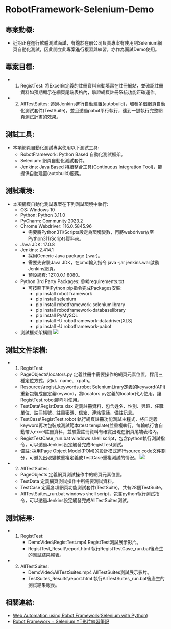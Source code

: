 # RobotFramework-Selenium-Demo

## 專案動機: 
- 近期正在進行軟體測試面試，有鑑於在前公司負責專案有使用到Selenium網頁自動化測試，因此開立此專案進行複習與練習，亦作為面試Demo使用。

## 專案目標:
- 1. RegistTest:
     將Excel自定義的註冊資料自動填寫在註冊網站，並確認註冊資料如預期顯示在網頁尾端表格內，驗證網頁註冊系統功能正確運作。
- 2. AllTestSuites:
     透過Jenkins進行自動建置(autobuild)，觸發多個網頁自動化測試套件(TestSuite)，並且透過pabot平行執行，達到一鍵執行完整網頁測試計畫的效果。

## 測試工具: 
- 本項網頁自動化測試專案使用以下測試工具:
    - RobotFramework: Python Based 自動化測試框架。
    - Selenium: 網頁自動化測試套件。
    - Jenkins: Java Based 持續整合工具(Continuous Integration Tool)，能提供自動建置(autobuild)服務。

## 測試環境:
- 本項網頁自動化測試專案在下列測試環境中執行:
    - OS: Windows 10
    - Python: Python 3.11.0
    - PyCharm: Community 2023.2
    - Chrome Webdriver: 116.0.5845.96
        - 需要將Python311\Scripts設定為環境變數，再將webdriver放至Python311\Scripts資料夾。
    - Java JDK: 17.0.8 
    - Jenkins: 2.414.1 
        - 採用Generic Java package (.war)。
        - 需要先安裝Java JDK，在cmd輸入指令 java -jar jenkins.war啟動Jenkins網頁。
        - 預設網頁: 127.0.0.1:8080。
    - Python 3rd Party Packages: 參考requirements.txt
        - 可按照下列Python pip指令完成Packages安裝:
            - pip install  robot framework
            - pip install  selenium
            - pip install  robotframework-seleniumlibrary
            - pip install  robotframework-databaselibrary
            - pip install  PyMySQL
            - pip install -U robotframework-datadriver[XLS]
            - pip install -U robotframework-pabot
    - 測試框架架構圖
    ![](https://hackmd.io/_uploads/Sy9w6AX22.png)
      
## 測試文件架構:
- 1. RegistTest:
    - PageObjects\locators.py
      定義註冊中需要操作的網頁元素位置，採用三種定位方式，如id、name、xpath。
    - Resources\regist_keywords.robot
      SeleniumLirary定義的keyword(API)重新包裝成自定義keyword，將locators.py定義的locator代入使用，讓RegistTest.robot能呼叫使用。
    - TestData\RegistData.xlsx
      定義註冊資料，包含姓名、性別、興趣、任職單位、註冊帳號、註冊密碼、信箱、連絡電話、備註訊息。
    - TestCase\RegistTest.robot
      執行網頁註冊功能測試主程式，將自定義keyword再次包裝成測試範本(test template)並重複執行，每輪執行會自動帶入excel註冊資料，並驗證註冊資料有確實出現在網頁尾端表格內。
    - RegistTestCase_run.bat
      windows shell script，包含python執行測試指令，可以透過Jenkins設定觸發完成RegistTest測試。
    - 備註: 採用Page Object Model(POM)的設計模式進行source code文件劃分，可避免出現變數重複定義或TestCase重複測試的情況。
    ![](https://hackmd.io/_uploads/rk4JZZf6n.png)
    
- 2. AllTestSuites:
    - PageObjects
      定義網頁測試操作中的網頁元素位置。
    - TestData
      定義網頁測試操作中所需要測試資料。
    - TestCase
      定義各項網頁功能測試套件(TestSuite)，共有28個TestSuite。
    - AllTestSuites_run.bat
      windows shell script，包含python執行測試指令，可以透過Jenkins設定觸發完成AllTestSuites測試。

## 測試結果:
- 1. RegistTest:
     - DemoVideo\RegistTest.mp4
       RegistTest測試展示影片。
     - RegistTest_Result\report.html
       執行RegistTestCase_run.bat後產生的測試結果報表。
- 2. AllTestSuites:
     - DemoVideo\AllTestSuites.mp4
       AllTestSuites測試展示影片。
     - TestSuites_Results\report.html
       執行AllTestSuites_run.bat後產生的測試結果報表。 

## 相關連結:
- [Web Automation using Robot Framework(Selenium with Python)](https://https://www.youtube.com/playlist?list=PLUDwpEzHYYLsCHiiihnwl3L0xPspL7BPG)
- [Robot Framework + Selenium YT影片練習筆記](https://hackmd.io/@MJUsbP-5S_-z1aM5n6NvlQ/HJ0tiRmh3)
